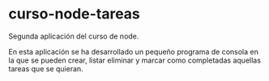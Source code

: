 # curso-node-tareas
Segunda aplicación del curso de node.

En esta aplicación se ha desarrollado un pequeño programa de consola en la que se pueden crear, listar eliminar y marcar como completadas aquellas tareas que se quieran.

